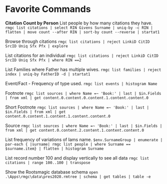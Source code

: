 # Favorite Commands

**Citation Count by Person**
List people by how many citations they have.  
`rmgc list citations | select RIN Givens Surname | uniq-by -c RIN | flatten | move count --after RIN | sort-by count --reverse | startat1`

Browse through citations
`rmgc list citations | reject LinkiD CitID SrcID Uniq Sfx Pfx | explore`

List citations for an individual
`rmgc list citations | reject LinkiD CitID SrcID Uniq Sfx Pfx | where RIN ==2`

List Families where Father has multiple wives.
`rmgc list families | reject index | uniq-by FatherID -d | startat1`

Event/Fact - Frequency of type used.
`rmgc list events | histogram Name`

Footnote
`rmgc list sources | where Name =~ 'Book:' | last | $in.Fields | from xml | get content.0.content.0.content.1.content.content.0`

Short Footnote
`rmgc list sources | where Name =~ 'Book:' | last | $in.Fields | from xml | get content.0.content.1.content.1.content.content.0`

Source
`rmgc list sources | where Name =~ 'Book:' | last | $in.Fields | from xml | get content.0.content.2.content.1.content.content.0`

List frequency of variations of Iams name.
`$env.SurnameGroup | enumerate | par-each { |surname| rmgc list people | where Surname == $surname.item} | flatten | histogram Surname`

List record number 100 and display vertically to see all data
`rmgc list citations | range 100..100 | transpose`

Show the Rootsmagic database schema
`open .\Apps\rmgc\data\pres2020.rmtree | schema | get tables | table -e `

